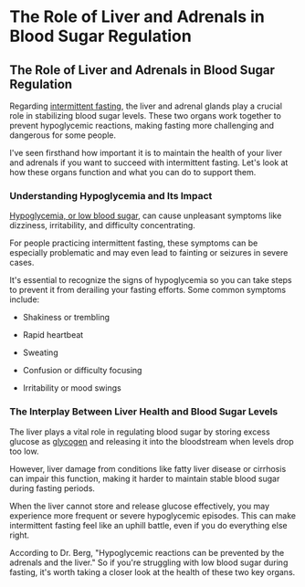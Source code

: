 # The Role of Liver and Adrenals in Blood Sugar Regulation

## **The Role of Liver and Adrenals in Blood Sugar Regulation**

Regarding [intermittent fasting](https://www.drberg.com/blog/the-7-important-intermittent-fasting-rules), the liver and adrenal glands play a crucial role in stabilizing blood sugar levels. These two organs work together to prevent hypoglycemic reactions, making fasting more challenging and dangerous for some people.

I've seen firsthand how important it is to maintain the health of your liver and adrenals if you want to succeed with intermittent fasting. Let's look at how these organs function and what you can do to support them.

### **Understanding Hypoglycemia and Its Impact**

[Hypoglycemia, or low blood sugar](https://www.drberg.com/blog/the-best-hypoglycemia-tip), can cause unpleasant symptoms like dizziness, irritability, and difficulty concentrating.

For people practicing intermittent fasting, these symptoms can be especially problematic and may even lead to fainting or seizures in severe cases.

It's essential to recognize the signs of hypoglycemia so you can take steps to prevent it from derailing your fasting efforts. Some common symptoms include:

- Shakiness or trembling

- Rapid heartbeat

- Sweating

- Confusion or difficulty focusing

- Irritability or mood swings

### **The Interplay Between Liver Health and Blood Sugar Levels**

The liver plays a vital role in regulating blood sugar by storing excess glucose as [glycogen](https://www.drberg.com/blog/what-is-glycogen) and releasing it into the bloodstream when levels drop too low.

However, liver damage from conditions like fatty liver disease or cirrhosis can impair this function, making it harder to maintain stable blood sugar during fasting periods.

When the liver cannot store and release glucose effectively, you may experience more frequent or severe hypoglycemic episodes. This can make intermittent fasting feel like an uphill battle, even if you do everything else right.

According to Dr. Berg, "Hypoglycemic reactions can be prevented by the adrenals and the liver." So if you're struggling with low blood sugar during fasting, it's worth taking a closer look at the health of these two key organs.